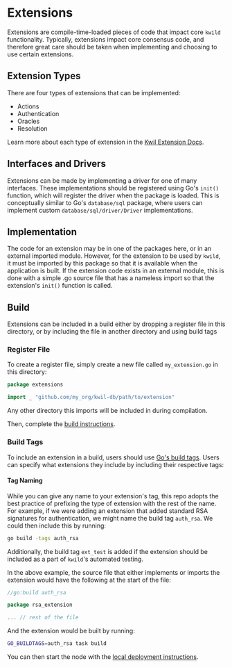 # Extensions

Extensions are compile-time-loaded pieces of code that impact core `kwild` functionality. Typically, extensions impact core consensus code, and therefore great care should be taken when implementing and choosing to use certain extensions.

## Extension Types

There are four types of extensions that can be implemented:

- Actions
- Authentication
- Oracles
- Resolution

Learn more about each type of extension in the [Kwil Extension Docs](https://docs.kwil.com/docs/category/extensions).

## Interfaces and Drivers

Extensions can be made by implementing a driver for one of many interfaces. These implementations should be registered using Go's `init()` function, which will register the driver when the package is loaded.  This is conceptually similar to Go's `database/sql` package, where users can implement custom `database/sql/driver/Driver` implementations.

## Implementation

The code for an extension may be in one of the packages here, or in an external imported module. However, for the extension to be used by `kwild`, it must be imported by this package so that it is available when the application is built. If the extension code exists in an external module, this is done with a simple .go source file that has a nameless import so that the extension's `init()` function is called.

## Build

Extensions can be included in a build either by dropping a register file in this directory, or by including the file in another directory and using build tags

### Register File

To create a register file, simply create a new file called `my_extension.go` in this directory:

```go
package extensions

import _ "github.com/my_org/kwil-db/path/to/extension"
```

Any other directory this imports will be included in during compilation.

Then, complete the [build instructions](../README.md#quickstart).

### Build Tags

To include an extension in a build, users should use [Go's build tags](https://pkg.go.dev/cmd/go#hdr-Build_constraints). Users can specify what extensions they include by including their respective tags:

#### Tag Naming

While you can give any name to your extension's tag, this repo adopts the best practice of prefixing the type of extension with the rest of the name. For example, if we were adding an extension that added standard RSA signatures for authentication, we might name the build tag `auth_rsa`.  We could then include this by running:

```bash
go build -tags auth_rsa
```

Additionally, the build tag `ext_test` is added if the extension should be included as a part of `kwild`'s automated testing.

In the above example, the source file that either implements or imports the extension would have the following at the start of the file:

```go
//go:build auth_rsa

package rsa_extension

... // rest of the file
```

And the extension would be built by running:

```bash
GO_BUILDTAGS=auth_rsa task build
```

You can then start the node with the [local deployment instructions](../README.md#local-deployment).
